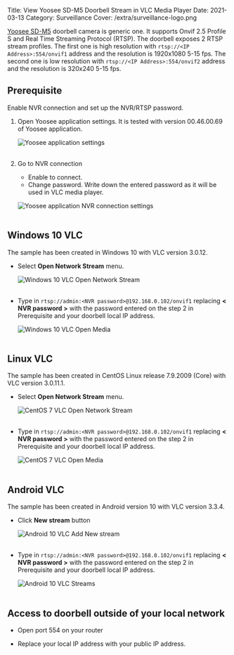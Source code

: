 Title: View Yoosee SD-M5 Doorbell Stream in VLC Media Player
Date: 2021-03-13
Category: Surveillance
Cover: /extra/surveillance-logo.png

[Yoosee SD-M5](https://shop.tuyaoem.com/index.php?_route_=yoosee-1080p-smart-doorbell-camera-poe-wireless) doorbell camera is generic one. It supports Onvif 2.5 Profile S and Real Time Streaming Protocol (RTSP). The doorbell exposes 2 RTSP stream profiles. The first one is high resolution with `rtsp://<IP Address>:554/onvif1` address and the resolution is 1920x1080 5-15 fps. The second one is low resolution with `rtsp://<IP Address>:554/onvif2` address and the resolution is 320x240 5-15 fps.

## Prerequisite

Enable NVR connection and set up the NVR/RTSP password.

1. Open Yoosee application settings. It is tested with version 00.46.00.69 of Yoosee application.

    ![Yoosee application settings]({static}/images/view-yoosee-sd-m5-doorbell-stream-vlc-media-player/yoosee-settings.jpg)</br></br>

2. Go to NVR connection

    * Enable to connect.
    * Change password. Write down the entered password as it will be used in VLC media player.

    ![Yoosee application NVR connection settings]({static}/images/view-yoosee-sd-m5-doorbell-stream-vlc-media-player/yoosee-nvr-connection.jpg)</br></br>

## Windows 10 VLC

The sample has been created in Windows 10 with VLC version 3.0.12.

* Select **Open Network Stream** menu.

    ![Windows 10 VLC Open Network Stream]({static}/images/view-yoosee-sd-m5-doorbell-stream-vlc-media-player/windows-10-vlc-open-network-stream.jpg)</br></br>

* Type in `rtsp://admin:<NVR password>@192.168.0.102/onvif1` replacing **< NVR password >** with the password entered on the step 2 in Prerequisite and your doorbell local IP address.

    ![Windows 10 VLC Open Media]({static}/images/view-yoosee-sd-m5-doorbell-stream-vlc-media-player/windows-10-vlc-open-media.jpg)</br></br>

## Linux VLC

The sample has been created in CentOS Linux release 7.9.2009 (Core) with VLC version 3.0.11.1.

* Select **Open Network Stream** menu.

    ![CentOS 7 VLC Open Network Stream]({static}/images/view-yoosee-sd-m5-doorbell-stream-vlc-media-player/centos-7-vlc-open-network-stream.jpg)</br></br>

* Type in `rtsp://admin:<NVR password>@192.168.0.102/onvif1` replacing **< NVR password >** with the password entered on the step 2 in Prerequisite and your doorbell local IP address.

    ![CentOS 7 VLC Open Media]({static}/images/view-yoosee-sd-m5-doorbell-stream-vlc-media-player/centos-7-vlc-open-media.jpg)</br></br>

## Android VLC

The sample has been created in Android version 10 with VLC version 3.3.4.

* Click **New stream** button

    ![Android 10 VLC Add New stream]({static}/images/view-yoosee-sd-m5-doorbell-stream-vlc-media-player/android-10-vlc-add-new-stream.jpg)</br></br>

* Type in `rtsp://admin:<NVR password>@192.168.0.102/onvif1` replacing **< NVR password >** with the password entered on the step 2 in Prerequisite and your doorbell local IP address.

    ![Android 10 VLC Streams]({static}/images/view-yoosee-sd-m5-doorbell-stream-vlc-media-player/android-10-vlc-streams.jpg)</br></br>

## Access to doorbell outside of your local network

* Open port 554 on your router

* Replace your local IP address with your public IP address.
